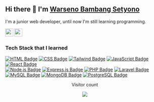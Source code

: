 ## Hi there 👋 I'm [Warseno Bambang Setyono](https://wrseno.my.id)

<div>
 <p>
I'm a junior web developer, until now I'm still learning programming.
</p>
</div>

<a href="https://www.linkedin.com/id/warseno/"><img src="https://img.shields.io/badge/linkedin-%230077B5.svg?&style=for-the-badge&logo=linkedin&logoColor=white" height=25></a>
<a href="https://www.instagram.com/wrzeno_/"><img src="https://img.shields.io/badge/instagram-%23E4405F.svg?&style=for-the-badge&logo=instagram&logoColor=white" height=25></a>

### Tech Stack that I learned
[![HTML Badge](https://img.shields.io/badge/HTML5-E34F26?style=for-the-badge&logo=html5&logoColor=white)](https://www.w3schools.com/html/)
[![CSS Badge](https://img.shields.io/badge/CSS3-1572B6?style=for-the-badge&logo=css3&logoColor=white)](https://www.w3schools.com/css/)
[![Tailwind Badge](https://img.shields.io/badge/Tailwind-38B2AC?style=for-the-badge&logo=tailwind-css&logoColor=white)](https://tailwindcss.com/)
[![JavaScript Badge](https://img.shields.io/badge/JavaScript-F7DF1E?style=for-the-badge&logo=javascript&logoColor=black)](https://www.w3schools.com/js/)
[![React Badge](https://img.shields.io/badge/React-20232A?style=for-the-badge&logo=react&logoColor=61DAFB)](https://reactjs.org/)
</br>
[![Node.js Badge](https://img.shields.io/badge/Node.js-339933?style=for-the-badge&logo=node.js&logoColor=white)](https://nodejs.org/en/)
[![Express.js Badge](https://img.shields.io/badge/Express.js-000000?style=for-the-badge&logo=express&logoColor=white)](https://expressjs.com/)
[![PHP Badge](https://img.shields.io/badge/PHP-777BB4?style=for-the-badge&logo=php&logoColor=white)](https://www.php.net/)
[![Laravel Badge](https://img.shields.io/badge/Laravel-FF2D20?style=for-the-badge&logo=laravel&logoColor=white)](https://laravel.com/)
[![MySQL Badge](https://img.shields.io/badge/MySQL-00000F?style=for-the-badge&logo=mysql&logoColor=white)](https://www.mysql.com/)
[![MongoDB Badge](https://img.shields.io/badge/MongoDB-4EA94B?style=for-the-badge&logo=mongodb&logoColor=white)](https://www.mongodb.com/)
[![PostgreSQL Badge](https://img.shields.io/badge/PostgreSQL-316192?style=for-the-badge&logo=postgresql&logoColor=white)](https://www.postgresql.org/)

 
<div align="center"> 
  <p>Visitor count</p>
  <img src="https://profile-counter.glitch.me/Wrseno/count.svg" />
</div>
